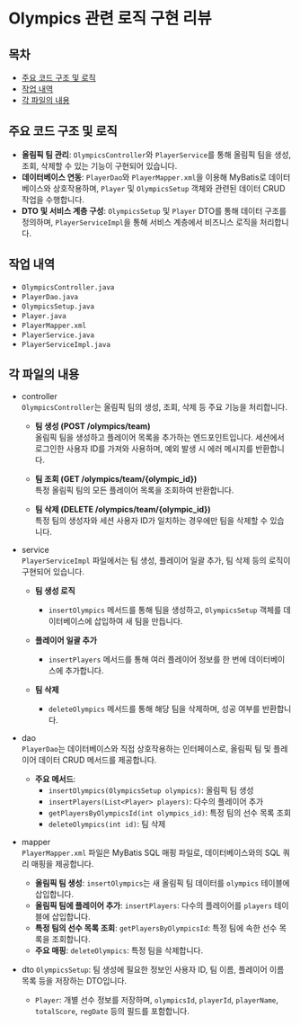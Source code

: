 # Olympics 관련 로직 구현 리뷰

## 목차
- [주요 코드 구조 및 로직](#주요-코드-구조-및-로직)
- [작업 내역](#작업-내역)
- [각 파일의 내용](#각-파일의-내용)

## 주요 코드 구조 및 로직

- **올림픽 팀 관리**: `OlympicsController`와 `PlayerService`를 통해 올림픽 팀을 생성, 조회, 삭제할 수 있는 기능이 구현되어 있습니다.
- **데이터베이스 연동**: `PlayerDao`와 `PlayerMapper.xml`을 이용해 MyBatis로 데이터베이스와 상호작용하며, `Player` 및 `OlympicsSetup` 객체와 관련된 데이터 CRUD 작업을 수행합니다.
- **DTO 및 서비스 계층 구성**: `OlympicsSetup` 및 `Player` DTO를 통해 데이터 구조를 정의하며, `PlayerServiceImpl`을 통해 서비스 계층에서 비즈니스 로직을 처리합니다.

## 작업 내역

- `OlympicsController.java`
- `PlayerDao.java`
- `OlympicsSetup.java`
- `Player.java`
- `PlayerMapper.xml`
- `PlayerService.java`
- `PlayerServiceImpl.java`

## 각 파일의 내용

- controller   
    `OlympicsController`는 올림픽 팀의 생성, 조회, 삭제 등 주요 기능을 처리합니다.
    
    - **팀 생성 (POST /olympics/team)**  
        올림픽 팀을 생성하고 플레이어 목록을 추가하는 엔드포인트입니다. 세션에서 로그인한 사용자 ID를 가져와 사용하며, 예외 발생 시 에러 메시지를 반환합니다.
    
    - **팀 조회 (GET /olympics/team/{olympic_id})**  
        특정 올림픽 팀의 모든 플레이어 목록을 조회하여 반환합니다.
    
    - **팀 삭제 (DELETE /olympics/team/{olympic_id})**  
        특정 팀의 생성자와 세션 사용자 ID가 일치하는 경우에만 팀을 삭제할 수 있습니다.

- service   
    `PlayerServiceImpl` 파일에서는 팀 생성, 플레이어 일괄 추가, 팀 삭제 등의 로직이 구현되어 있습니다.
    
    - **팀 생성 로직**  
        - `insertOlympics` 메서드를 통해 팀을 생성하고, `OlympicsSetup` 객체를 데이터베이스에 삽입하여 새 팀을 만듭니다.
    
    - **플레이어 일괄 추가**  
        - `insertPlayers` 메서드를 통해 여러 플레이어 정보를 한 번에 데이터베이스에 추가합니다.
    
    - **팀 삭제**  
        - `deleteOlympics` 메서드를 통해 해당 팀을 삭제하며, 성공 여부를 반환합니다.

- dao   
    `PlayerDao`는 데이터베이스와 직접 상호작용하는 인터페이스로, 올림픽 팀 및 플레이어 데이터 CRUD 메서드를 제공합니다.
    
    - **주요 메서드**:
        - `insertOlympics(OlympicsSetup olympics)`: 올림픽 팀 생성
        - `insertPlayers(List<Player> players)`: 다수의 플레이어 추가
        - `getPlayersByOlympicsId(int olympics_id)`: 특정 팀의 선수 목록 조회
        - `deleteOlympics(int id)`: 팀 삭제

- mapper   
    `PlayerMapper.xml` 파일은 MyBatis SQL 매핑 파일로, 데이터베이스와의 SQL 쿼리 매핑을 제공합니다.
    
    - **올림픽 팀 생성**: `insertOlympics`는 새 올림픽 팀 데이터를 `olympics` 테이블에 삽입합니다.
    - **올림픽 팀에 플레이어 추가**: `insertPlayers`: 다수의 플레이어를 `players` 테이블에 삽입합니다.
    - **특정 팀의 선수 목록 조회**: `getPlayersByOlympicsId`: 특정 팀에 속한 선수 목록을 조회합니다.
    - **주요 매핑**: `deleteOlympics`: 특정 팀을 삭제합니다.

- dto
    `OlympicsSetup`: 팀 생성에 필요한 정보인 사용자 ID, 팀 이름, 플레이어 이름 목록 등을 저장하는 DTO입니다.
    - `Player`: 개별 선수 정보를 저장하며, `olympicsId`, `playerId`, `playerName`, `totalScore`, `regDate` 등의 필드를 포함합니다.
